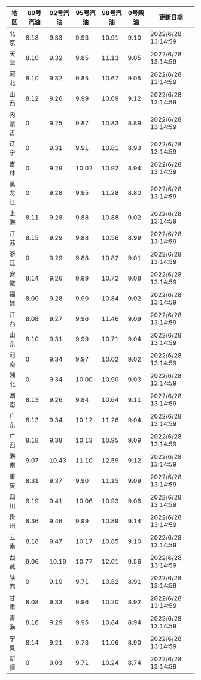 | 地区 | 89号汽油 | 92号汽油 | 95号汽油 | 98号汽油 | 0号柴油 | 更新日期 |
| --- | --- | --- | --- | --- | --- | --- |
| 北京 | 8.18 | 9.33 | 9.93 | 10.91 | 9.10 | 2022/6/28 13:14:59 |
| 天津 | 8.10 | 9.32 | 9.85 | 11.13 | 9.05 | 2022/6/28 13:14:59 |
| 河北 | 8.10 | 9.32 | 9.85 | 10.67 | 9.05 | 2022/6/28 13:14:59 |
| 山西 | 8.12 | 9.26 | 9.99 | 10.69 | 9.12 | 2022/6/28 13:14:59 |
| 内蒙古 | 0 | 9.25 | 9.87 | 10.83 | 8.89 | 2022/6/28 13:14:59 |
| 辽宁 | 0 | 9.31 | 9.91 | 10.81 | 8.93 | 2022/6/28 13:14:59 |
| 吉林 | 0 | 9.29 | 10.02 | 10.92 | 8.94 | 2022/6/28 13:14:59 |
| 黑龙江 | 0 | 9.28 | 9.95 | 11.28 | 8.80 | 2022/6/28 13:14:59 |
| 上海 | 8.11 | 9.28 | 9.88 | 10.88 | 9.02 | 2022/6/28 13:14:59 |
| 江苏 | 8.15 | 9.29 | 9.88 | 10.56 | 8.99 | 2022/6/28 13:14:59 |
| 浙江 | 0 | 9.29 | 9.88 | 10.82 | 9.01 | 2022/6/28 13:14:59 |
| 安徽 | 8.14 | 9.26 | 9.89 | 10.72 | 9.08 | 2022/6/28 13:14:59 |
| 福建 | 8.09 | 9.28 | 9.90 | 10.84 | 9.02 | 2022/6/28 13:14:59 |
| 江西 | 8.08 | 9.27 | 9.96 | 11.46 | 9.09 | 2022/6/28 13:14:59 |
| 山东 | 8.10 | 9.31 | 9.99 | 10.71 | 9.04 | 2022/6/28 13:14:59 |
| 河南 | 0 | 9.34 | 9.97 | 10.62 | 9.02 | 2022/6/28 13:14:59 |
| 湖北 | 0 | 9.34 | 10.00 | 10.90 | 9.03 | 2022/6/28 13:14:59 |
| 湖南 | 8.13 | 9.26 | 9.84 | 10.64 | 9.11 | 2022/6/28 13:14:59 |
| 广东 | 8.13 | 9.34 | 10.12 | 11.26 | 9.04 | 2022/6/28 13:14:59 |
| 广西 | 8.18 | 9.38 | 10.13 | 10.95 | 9.09 | 2022/6/28 13:14:59 |
| 海南 | 9.07 | 10.43 | 11.10 | 12.59 | 9.12 | 2022/6/28 13:14:59 |
| 重庆 | 8.31 | 9.37 | 9.90 | 11.15 | 9.09 | 2022/6/28 13:14:59 |
| 四川 | 8.19 | 9.41 | 10.06 | 10.93 | 9.06 | 2022/6/28 13:14:59 |
| 贵州 | 8.36 | 9.46 | 9.99 | 10.89 | 9.14 | 2022/6/28 13:14:59 |
| 云南 | 8.18 | 9.47 | 10.17 | 10.85 | 9.10 | 2022/6/28 13:14:59 |
| 西藏 | 9.06 | 10.19 | 10.77 | 12.01 | 9.56 | 2022/6/28 13:14:59 |
| 陕西 | 0 | 9.19 | 9.71 | 10.82 | 8.91 | 2022/6/28 13:14:59 |
| 甘肃 | 8.08 | 9.33 | 9.96 | 10.20 | 8.92 | 2022/6/28 13:14:59 |
| 青海 | 8.16 | 9.29 | 9.95 | 10.84 | 8.94 | 2022/6/28 13:14:59 |
| 宁夏 | 8.14 | 9.21 | 9.73 | 11.06 | 8.90 | 2022/6/28 13:14:59 |
| 新疆 | 0 | 9.03 | 9.71 | 10.24 | 8.74 | 2022/6/28 13:14:59 |
